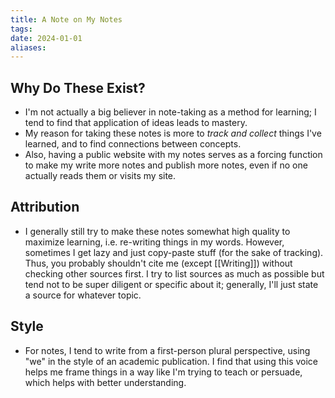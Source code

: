 ```yaml
---
title: A Note on My Notes
tags: 
date: 2024-01-01
aliases:
---
```

## Why Do These Exist?
- I'm not actually a big believer in note-taking as a method for learning; I tend to find that application of ideas leads to mastery.
- My reason for taking these notes is more to *track and collect* things I've learned, and to find connections between concepts. 
- Also, having a public website with my notes serves as a forcing function to make my write more notes and publish more notes, even if no one actually reads them or visits my site.
## Attribution
- I generally still try to make these notes somewhat high quality to maximize learning, i.e. re-writing things in my words. However, sometimes I get lazy and just copy-paste stuff (for the sake of tracking). Thus, you probably shouldn't cite me (except [[Writing]]) without checking other sources first. I try to list sources as much as possible but tend not to be super diligent or specific about it; generally, I'll just state a source for whatever topic.
## Style
- For notes, I tend to write from a first-person plural perspective, using "we" in the style of an academic publication. I find that using this voice helps me frame things in a way like I'm trying to teach or persuade, which helps with better understanding.
